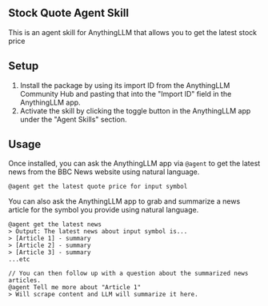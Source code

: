 ## Stock Quote Agent Skill

This is an agent skill for AnythingLLM that allows you to get the latest stock price

## Setup

1. Install the package by using its import ID from the AnythingLLM Community Hub and pasting that into the "Import ID" field in the AnythingLLM app.
2. Activate the skill by clicking the toggle button in the AnythingLLM app under the "Agent Skills" section.

## Usage

Once installed, you can ask the AnythingLLM app via `@agent` to get the latest news from the BBC News website using natural language.

~~~
@agent get the latest quote price for input symbol
~~~

You can also ask the AnythingLLM app to grab and summarize a news article for the symbol you provide using natural language.

~~~
@agent get the latest news 
> Output: The latest news about input symbol is...
> [Article 1] - summary
> [Article 2] - summary
> [Article 3] - summary
...etc

// You can then follow up with a question about the summarized news articles.
@agent Tell me more about "Article 1"
> Will scrape content and LLM will summarize it here.
~~~

